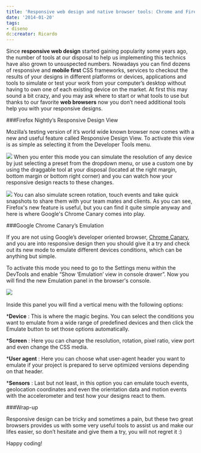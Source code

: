 ```yaml
---
title: 'Responsive web design and native browser tools: Chrome and Firefox'
date: '2014-01-20'
tags:
- diseno
dc:creator: Ricardo
---
```


Since 
**responsive web design**
 started gaining popularity some years ago, the number of tools at our disposal to help us implementing this technics have also grown to unsuspected numbers. Nowadays you can find dozens of responsive and 
**mobile first**
 CSS frameworks, services to checkout the results of your designs in different platforms or devices, applications and tools to simulate or test your work from your computer’s desktop without having to own one of each existing device on the market. At first this may sound a bit crazy, and you may ask where to start or what tools to use but thanks to our favorite 
**web browsers**
 now you don’t need additional tools help you with your responsive designs.


###Firefox Nightly’s Responsive Design View

Mozilla’s testing version of it’s world wide known browser now comes with a new and useful feature called 
Responsive Design View. To activate this view is as simple as selecting it from the 
Developer Tools menu.

![](http://blog.diacode.com/wp-content/uploads/2014/01/Captura-de-pantalla-2014-01-17-a-las-15.09.04.png)
When you enter this mode you can simulate the resolution of any device by just selecting a preset from the dropdown menu, or use a custom one by using the draggable tool at your disposal (located at the right margin, bottom margin or bottom right corner) and you can watch how your responsive design reacts to these changes.

![](http://blog.diacode.com/wp-content/uploads/2014/01/Captura-de-pantalla-2014-01-17-a-las-15.33.25.png)
You can also simulate screen rotation, touch events and take quick snapshots to share them with your team mates and clients. As you can see, Firefox's new feature is useful, but you can find it quite simple anyway and here is where Google's Chrome Canary comes into play.

###Google Chrome Canary’s Emulation

If you are not using Google’s developer oriented browser, 
[Chrome Canary](https://www.google.com/intl/en/chrome/browser/canary.html), and you are into responsive design then you should give it a try and check out its new mode to emulate different devices conditions, which can be anything but simple.

To activate this mode you need to go to the 
Settings menu within the 
DevTools and enable “Show ‘Emulation’ view in console drawer”. Now you will find the new 
Emulation panel in the browser's console.

![](http://blog.diacode.com/wp-content/uploads/2014/01/Captura-de-pantalla-2014-01-20-a-las-08.11.31.png)
 

Inside this panel you will find a vertical menu with the following options:

***Device**
: This is where the magic begins. You can select the conditions you want to emulate from a wide range of predefined devices and then click the 
Emulate button to set those options automatically.

	
***Screen**
: Here you can change the resolution, rotation, pixel ratio, view port and even change the CSS media.

	
***User agent**
: Here you can choose what 
user-agent header you want to emulate if your project is prepared to serve optimized versions depending on that header.

	
***Sensors**
: Last but not least, in this option you can emulate touch events, geolocation coordinates and even the orientation data and motion events with the accelerometer and test how your designs react to them.

###Wrap-up

Responsive design can be tricky and sometimes a pain, but these two great browsers provides us with some very useful tools to assist us and make our lifes easier, so don’t hesitate and give them a try, you will not regret it :)

Happy coding!
